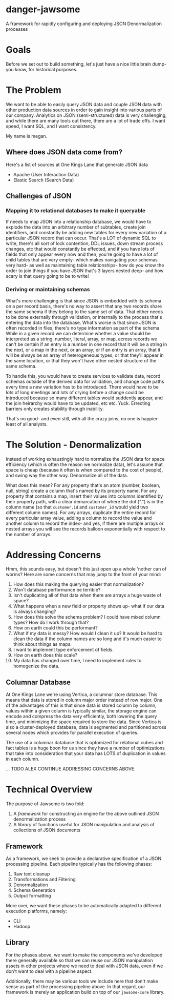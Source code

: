 danger-jawsome
==============

A framework for rapidly configuring and deploying JSON Denormalization
processes

# Goals

Before we set out to build something, let's just have a nice little
brain dump- you know, for historical purposes.

# The Problem

We want to be able to easily query JSON data and couple JSON data with
other production data sources in order to gain insight into various
parts of our company. Analytics on JSON (semi-structured) data is very
challenging, and while there are many tools out there, there are a lot
of trade offs. I want speed, I want SQL, and I want consistency.


My name is megan.

## Where does JSON data come from?

Here's a list of sources at One Kings Lane that generate JSON data

* Apache (User Interaction Data)
* Elastic Search (Search Data)

## Challenges of JSON

### Mapping it to relational databases to make it queryable

If needs to map JSON into a relationship database, we would
have to explode the data into an arbitrary number of subtables, create
join identifiers, and constantly be adding new tables for every new
variation of a particular JSON record that can occur. That's a LOT of
dynamic SQL to write, there's all sort of lock contention, DDL issues,
down stream process changes, etc that would constantly be effected,
and if you have lots of fields that only appear every now and then,
you're going to have a lot of child tables that are very empty- which
makes navigating your schemas very hard- as well as maintaining table
relationships- how do you know the order to join things if you have
JSON that's 3 layers nested deep- and how scary is that query going to
be to write!

### Deriving or maintaining schemas

What's more challenging is that since JSON is embedded with its schema
on a per record basis, there's no way to assert that any two records
share the same schema if they belong to the same set of data.  That
either needs to be done externally through validation, or internally
to the process that's entering the data into the database.  What's
worse is that since JSON is often recorded in files, there's no type
information as part of the schema.  While in a given record we can
determine whether a value should be interpreted as a string, number,
literal, array, or map, across records we can't be certain if an entry
is a number in one record that it will be a string in the next, or a
map in the next, or an array; or if an entry is an array, that it will
be always be an array of heterogeneous types, or that they'll appear
in the same location, or that they won't have other nested structure
of the same schema.

To handle this, you would have to create services to validate data,
record schemas outside of the derived data for validation, and change
code paths every time a new variation has to be introduced. There
would have to be lots of long meetings and lots of crying before a
change could be introduced because so many different tables would
suddently appear, and the join heirarchy would have to be updated, etc
etc.  Yuck. Errecting barriers only creates stability through
inability.

That's no good- and even still, with all the crazy joins,
no one is happier- least of all analysts.

# The Solution - Denormalization

Instead of working exhaustingly hard to normalize the JSON data for
space efficiency (which is often the reason we normalize data), let's
assume that space is cheap (because it often is when compared to the
cost of people), and swing way the other way. Denormalize all of the
data.

What does this mean? For any property that's an atom (number, boolean,
null, string) create a column that's named by its property name. For
any property that contains a map, insert their values into columns
identified by their property path, with a clear demarcation of where
the dot (".") is in the column name (so that `customer.id` and
`customer_id` would yield two different column names).  For any
arrays, duplicate the entire record for every particular array value,
adding a column to record the value and another column to record the
index- and yes, if there are multiple arrays or nested arrays you will
see the records balloon exponentially with respect to the number of
arrays.

# Addressing Concerns

Hmm, this sounds easy, but doesn't this just open up a whole 'nother
can of worms? Here are some concerns that may jump to the front of
your mind:

1. How does this making the querying easier that normalization?
2. Won't database performance be terrible?
2. Isn't duplicating all of that data when there are arrays a huge
   waste of space?
3. What happens when a new field or property shows up- what if our
   data is always changing?
4. How does this solve the schema problem? I could have mixed column
   types? How do I work through that?
5. How on earth could this be performant?
6. What if my data is messy? How would I clean it up? It would be hard
   to clean the data if the column names are so long and it's much
   easier to think about things as maps.
7. I want to implement type enforcement of fields.
8. How on earth does this scale?
9. My data has changed over time, I need to implement rules to
   homogenize the data.

## Columnar Database

At One Kings Lane we're using Vertica, a columnar store database.
This means that data is stored in column major order instead of row
major. One of the advantages of this is that since data is stored
column by column, values within a given column is typically similar,
the storage engine can encode and compress the data very efficiently,
both lowering the query time, and minimizing the space required to
store the data. Since Vertica is also a cluster-deployed database,
data is segmented and partitioned across several nodes which
provides for parallel execution of queries.

The use of a columnar database that is optomized for relational cubes
and fact tables is a huge boon for us since they have a number of
optimizations that take into consideration that your data has LOTS of
duplication in values in each column.


... TODO ALEX CONTINUE ADDRESSING CONCERNS ABOVE.

# Technical Overview

The purpose of Jawsome is two fold:

1. A _framework_ for constructing an engine for the above outlined
 JSON denormalization process
2. A _library_ of functions useful for JSON manipulation and analysis
   of collections of JSON documents

## Framework

As a framework, we seek to provide a declarative specification of
a JSON processing pipeline.  Each pipeline typically has the following
phases:

1. Raw text cleanup
2. Transformations and Filtering
3. Denormalization
4. Schema Generation
5. Output formatting

More over, we want these phases to be automatically adapted to
different execution platforms, namely:

* CLI
* Hadoop

## Library

For the phases above, we want to make the components we've developed
there generally available so that we can reuse our JSON manipulation
assets in other projects where we need to deal with JSON data, even if
we don't want to deal with a pipeline aspect.

Additionally, there may be various tools we include here that don't
make sense as part of the processing pipeline above. In that regard,
our framework is merely an application build on top of our
`jawsome-core` library.
